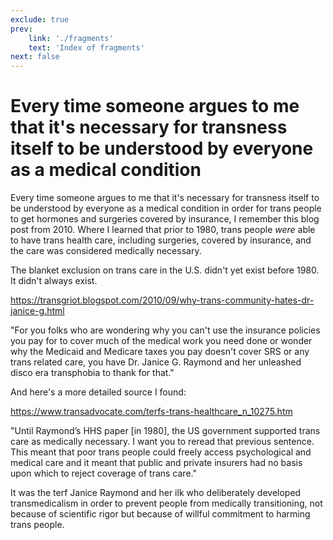 ```yaml
---
exclude: true
prev:
    link: './fragments'
    text: 'Index of fragments'
next: false
---
```

# Every time someone argues to me that it's necessary for transness itself to be understood by everyone as a medical condition

Every time someone argues to me that it's necessary for transness itself to be understood by everyone as a medical condition in order for trans people to get hormones and surgeries covered by insurance, I remember this blog post from 2010. Where I learned that prior to 1980, trans people *were* able to have trans health care, including surgeries, covered by insurance, and the care was considered medically necessary.

The blanket exclusion on trans care in the U.S. didn't yet exist before 1980. It didn't always exist.

https://transgriot.blogspot.com/2010/09/why-trans-community-hates-dr-janice-g.html

"For you folks who are wondering why you can't use the insurance policies you pay for to cover much of the medical work you need done or wonder why the Medicaid and Medicare taxes you pay doesn't cover SRS or any trans related care, you have Dr. Janice G. Raymond and her unleashed disco era transphobia to thank for that."

And here's a more detailed source I found:

https://www.transadvocate.com/terfs-trans-healthcare_n_10275.htm

"Until Raymond’s HHS paper [in 1980], the US government supported trans care as medically necessary. I want you to reread that previous sentence. This meant that poor trans people could freely access psychological and medical care and it meant that public and private insurers had no basis upon which to reject coverage of trans care."

It was the terf Janice Raymond and her ilk who deliberately developed transmedicalism in order to prevent people from medically transitioning, not because of scientific rigor but because of willful commitment to harming trans people.
